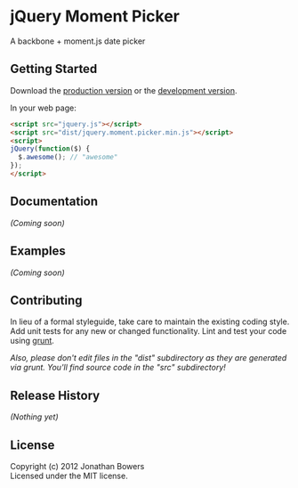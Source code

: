 # jQuery Moment Picker

A backbone + moment.js date picker

## Getting Started
Download the [production version][min] or the [development version][max].

[min]: https://raw.github.com/jonotron/jquery.moment.picker/master/dist/jquery.moment.picker.min.js
[max]: https://raw.github.com/jonotron/jquery.moment.picker/master/dist/jquery.moment.picker.js

In your web page:

```html
<script src="jquery.js"></script>
<script src="dist/jquery.moment.picker.min.js"></script>
<script>
jQuery(function($) {
  $.awesome(); // "awesome"
});
</script>
```

## Documentation
_(Coming soon)_

## Examples
_(Coming soon)_

## Contributing
In lieu of a formal styleguide, take care to maintain the existing coding style. Add unit tests for any new or changed functionality. Lint and test your code using [grunt](https://github.com/cowboy/grunt).

_Also, please don't edit files in the "dist" subdirectory as they are generated via grunt. You'll find source code in the "src" subdirectory!_

## Release History
_(Nothing yet)_

## License
Copyright (c) 2012 Jonathan Bowers  
Licensed under the MIT license.
